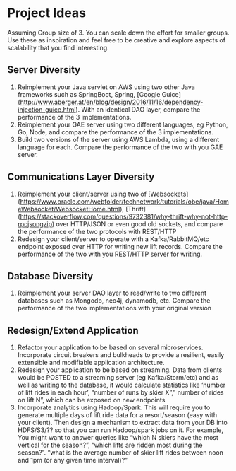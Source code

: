 # Project Ideas

Assuming Group size of 3. You can scale down the effort for smaller groups. Use these as inspiration and feel free to be creative and explore aspects of scalability that you find interesting.


## Server Diversity
1. Reimplement your Java servlet on AWS using two other Java frameworks such as  SpringBoot, Spring,  [Google Guice] (http://www.aberger.at/en/blog/design/2016/11/16/dependency-injection-guice.html). With an identical DAO layer, compare the performance of the 3 implementations.
1. Reimplement your GAE server using two different languages, eg Python, Go,  Node, and compare the performance of the 3 implementations.
1. Build two versions of the server using AWS Lambda, using a different language for each. Compare the performance of the two with you GAE server.

## Communications Layer Diversity
1. Reimplement your client/server using two of [Websockets] (https://www.oracle.com/webfolder/technetwork/tutorials/obe/java/HomeWebsocket/WebsocketHome.html), [Thrift] (https://stackoverflow.com/questions/9732381/why-thrift-why-not-http-rpcjsongzip) over HTTP/JSON or even good old sockets, and compare the performance of the two protocols with REST/HTTP
1. Redesign your client/server to operate with a Kafka/RabbitMQ/etc endpoint exposed over HTTP for writing new lift records. Compare the performance of the two with you REST/HTTP server for writing.

## Database Diversity
1. Reimplement your server DAO layer to read/write to two different databases such as Mongodb, neo4j, dynamodb, etc. Compare the performance of the two implementations with your original version

## Redesign/Extend Application
1. Refactor your application to be based on several microservices. Incorporate circuit breakers and bulkheads to provide a resilient, easily extensible and modifiable application architecture. 
1. Redesign your application to be based on streaming. Data from clients would be POSTED to a streaming server (eg Kafka/Storm/etc) and as well as writing to the database, it would calculate  statistics like ‘number of lift rides in each hour’, “number of runs by skier X”,” number of rides on lift N”, which can be exposed on new endpoints
1. Incorporate analytics using Hadoop/Spark. This will require you to generate multiple days of lift ride data for a resort/season (easy with your client). Then design a mechanism to extract data from your DB into HDFS/S3/?? so that you can run Hadoop/spark jobs on it. For example, You might want to answer queries like “which N skiers have the most vertical for the season?”, “which lifts are ridden most during the season?”. “what is the average number of skier lift rides between noon and 1pm (or any given time interval)?”
